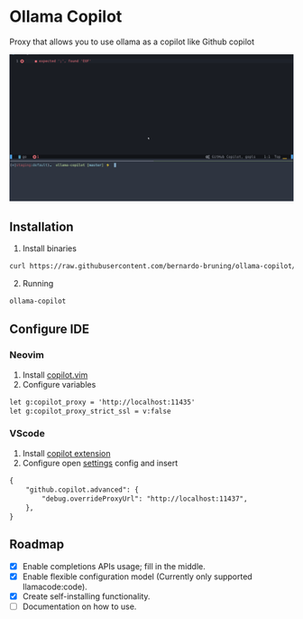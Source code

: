 # Ollama Copilot

Proxy that allows you to use ollama as a copilot like Github copilot

![Video presentation](presentation.gif)

## Installation

1. Install binaries
```bash
curl https://raw.githubusercontent.com/bernardo-bruning/ollama-copilot/master/scripts/install.sh | sh
```

2. Running
```bash
ollama-copilot
```

## Configure IDE

### Neovim

1. Install [copilot.vim](https://github.com/github/copilot.vim)
2. Configure variables
```
let g:copilot_proxy = 'http://localhost:11435'
let g:copilot_proxy_strict_ssl = v:false
```

### VScode
1. Install [copilot extension](https://marketplace.visualstudio.com/items?itemName=GitHub.copilot)
2. Configure open [settings](https://code.visualstudio.com/docs/getstarted/settings) config and insert
```
{
    "github.copilot.advanced": {
        "debug.overrideProxyUrl": "http://localhost:11437",
    },
}
```

## Roadmap

- [x] Enable completions APIs usage; fill in the middle.
- [x] Enable flexible configuration model (Currently only supported llamacode:code).
- [x] Create self-installing functionality.
- [ ] Documentation on how to use.
